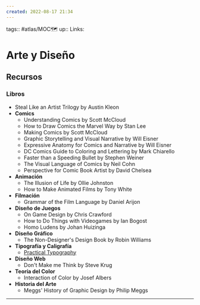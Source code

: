 ```yaml
---
created: 2022-08-17 21:34
---
```

tags:: #atlas/MOC🗺 
up::
Links: 
# Arte y Diseño
## Recursos
### Libros
- Steal Like an Artist Trilogy by Austin Kleon
- **Comics**
	- Understanding Comics by Scott McCloud
	- How to Draw Comics the Marvel Way by Stan Lee
	- Making Comics by Scott McCloud
	- Graphic Storytelling and Visual Narrative by Will Eisner
	- Expressive Anatomy for Comics and Narrative by Will Eisner
	- DC Comics Guide to Coloring and Lettering by Mark Chiarello
	- Faster than a Speeding Bullet by Stephen Weiner
	- The Visual Language of Comics by Neil Cohn
	- Perspective for Comic Book Artist by David Chelsea
- **Animación**
	- The Illusion of Life by Ollie Johnston
	- How to Make Animated Films by Tony White
- **Filmación**
	- Grammar of the Film Language by Daniel Arijon
- **Diseño de Juegos**
	- On Game Design by Chris Crawford
	- How to Do Things with Videogames by Ian Bogost
	- Homo Ludens by Johan Huizinga
- **Diseño Gráfico**
	- The Non-Designer's Design Book by Robin Williams
- **Tipografía y Caligrafía**
	- [Practical Typography](https://practicaltypography.com/)
- **Diseño Web**
	- Don't Make me Think by Steve Krug
- **Teoría del Color**
	- Interaction of Color by Josef Albers
- **Historia del Arte**
	- Meggs' History of Graphic Design by Philip Meggs
___
